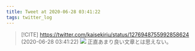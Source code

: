 ```yaml
---
title: Tweet at 2020-06-28 03:41:22
tags: twitter_log
---
```


> [!CITE] https://twitter.com/kaisekiriu/status/1276948755992858624 (2020-06-28 03:41:22)
> ![](https://twitter.com/kaisekiriu/status/1276948755992858624)
> 正直あまり良い文章とは思えない。
